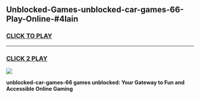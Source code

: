 
## Unblocked-Games-unblocked-car-games-66-Play-Online-#4lain
<h3>
<a href="https://premium.freeplayer.one?title=unblocked-car-games-66&ref=27F">CLICK TO PLAY</a></h3>
<hr>

<h3>
<a href="https://premium.freeplayer.one?title=unblocked-car-games-66&ref=27F">CLICK 2 PLAY</a>
  
</h3>

<a href="https://premium.freeplayer.one?title=unblocked-car-games-66&ref=27F"><img src="https://clearcache.store/games.png"></a>


**unblocked-car-games-66 games unblocked: Your Gateway to Fun and Accessible Online Gaming**
